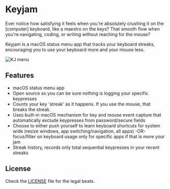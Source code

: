 # Keyjam

Ever notice how satisfying it feels when you're absolutely crushing it on the [computer] keyboard, like a maestro on the keys? That smooth flow when you're navigating, coding, or writing without reaching for the mouse? 

Keyjam is a macOS status menu app that tracks your keyboard streaks, encouraging you to use your keyboard more and your mouse less.

![KJ menu](https://github.com/user-attachments/assets/f351d5b6-4d2b-4f79-9d8d-af9bc95fc729)

## Features

- macOS status menu app
- Open source so you can be sure nothing is logging your specific keypresses
- Counts your key 'streak' as it happens.  If you use the mouse, that breaks the streak.
- Uses built-in macOS mechanism for key and mouse event capture that automatically exclude keypresses from password/secure fields
- Choose to either push yourself to learn keyboard shortcuts for system wide (resize windows, app switching/navigation, all apps) -OR- focus/filter on keyboard usage only for specific apps if that is more your jam
- Streak history, records only total sequential keypresses in your recent streaks

## License

Check the [LICENSE](LICENSE) file for the legal beats.
